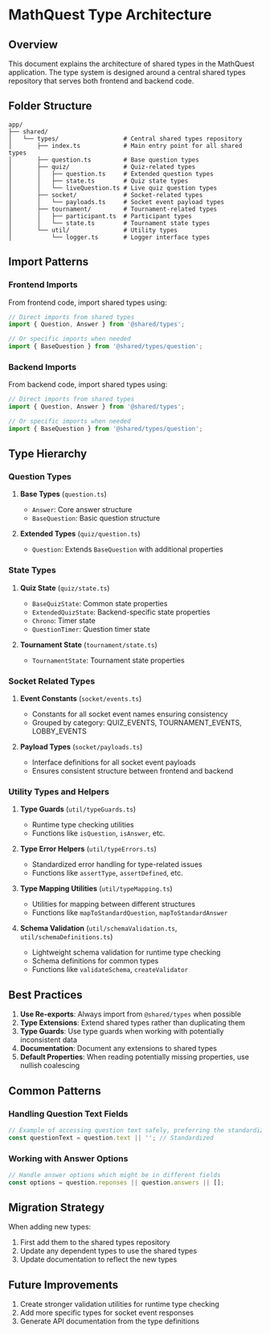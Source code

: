 # MathQuest Type Architecture

## Overview

This document explains the architecture of shared types in the MathQuest application. The type system is designed around a central shared types repository that serves both frontend and backend code.

## Folder Structure

```
app/
├── shared/
│   └── types/                  # Central shared types repository
│       ├── index.ts            # Main entry point for all shared types
│       ├── question.ts         # Base question types
│       ├── quiz/               # Quiz-related types
│       │   ├── question.ts     # Extended question types
│       │   ├── state.ts        # Quiz state types
│       │   └── liveQuestion.ts # Live quiz question types
│       ├── socket/             # Socket-related types
│       │   └── payloads.ts     # Socket event payload types
│       ├── tournament/         # Tournament-related types
│       │   ├── participant.ts  # Participant types
│       │   └── state.ts        # Tournament state types
│       └── util/               # Utility types
│           └── logger.ts       # Logger interface types
```

## Import Patterns

### Frontend Imports

From frontend code, import shared types using:

```typescript
// Direct imports from shared types
import { Question, Answer } from '@shared/types';

// Or specific imports when needed
import { BaseQuestion } from '@shared/types/question';
```

### Backend Imports

From backend code, import shared types using:

```typescript
// Direct imports from shared types
import { Question, Answer } from '@shared/types';

// Or specific imports when needed
import { BaseQuestion } from '@shared/types/question';
```

## Type Hierarchy

### Question Types

1. **Base Types** (`question.ts`)
   - `Answer`: Core answer structure
   - `BaseQuestion`: Basic question structure

2. **Extended Types** (`quiz/question.ts`)
   - `Question`: Extends `BaseQuestion` with additional properties

### State Types

1. **Quiz State** (`quiz/state.ts`)
   - `BaseQuizState`: Common state properties
   - `ExtendedQuizState`: Backend-specific state properties
   - `Chrono`: Timer state
   - `QuestionTimer`: Question timer state

2. **Tournament State** (`tournament/state.ts`)
   - `TournamentState`: Tournament state properties

### Socket Related Types

1. **Event Constants** (`socket/events.ts`)
   - Constants for all socket event names ensuring consistency
   - Grouped by category: QUIZ_EVENTS, TOURNAMENT_EVENTS, LOBBY_EVENTS

2. **Payload Types** (`socket/payloads.ts`)
   - Interface definitions for all socket event payloads
   - Ensures consistent structure between frontend and backend

### Utility Types and Helpers

1. **Type Guards** (`util/typeGuards.ts`)
   - Runtime type checking utilities
   - Functions like `isQuestion`, `isAnswer`, etc.

2. **Type Error Helpers** (`util/typeErrors.ts`)
   - Standardized error handling for type-related issues
   - Functions like `assertType`, `assertDefined`, etc.

3. **Type Mapping Utilities** (`util/typeMapping.ts`)
   - Utilities for mapping between different structures
   - Functions like `mapToStandardQuestion`, `mapToStandardAnswer`

4. **Schema Validation** (`util/schemaValidation.ts`, `util/schemaDefinitions.ts`)
   - Lightweight schema validation for runtime type checking
   - Schema definitions for common types
   - Functions like `validateSchema`, `createValidator`

## Best Practices

1. **Use Re-exports**: Always import from `@shared/types` when possible
2. **Type Extensions**: Extend shared types rather than duplicating them
3. **Type Guards**: Use type guards when working with potentially inconsistent data
4. **Documentation**: Document any extensions to shared types
5. **Default Properties**: When reading potentially missing properties, use nullish coalescing

## Common Patterns

### Handling Question Text Fields

```typescript
// Example of accessing question text safely, preferring the standardized 'text' field:
const questionText = question.text || ''; // Standardized
```

### Working with Answer Options

```typescript
// Handle answer options which might be in different fields
const options = question.reponses || question.answers || [];
```

## Migration Strategy

When adding new types:

1. First add them to the shared types repository
2. Update any dependent types to use the shared types
3. Update documentation to reflect the new types

## Future Improvements

1. Create stronger validation utilities for runtime type checking
2. Add more specific types for socket event responses
3. Generate API documentation from the type definitions
